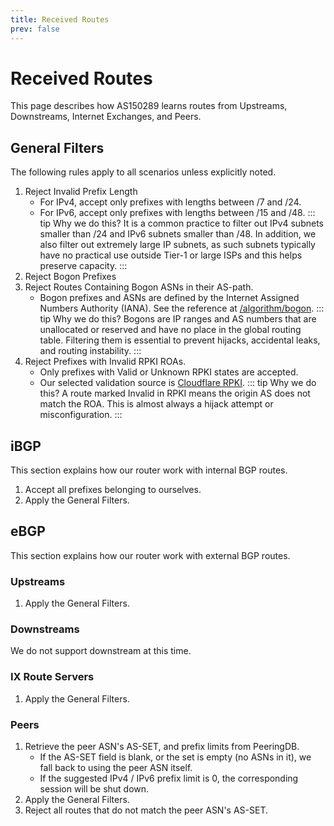 ```yaml
---
title: Received Routes
prev: false
---
```


# Received Routes

This page describes how AS150289 learns routes from Upstreams, Downstreams, Internet Exchanges, and Peers. 

## General Filters

The following rules apply to all scenarios unless explicitly noted.

1. Reject Invalid Prefix Length
    - For IPv4, accept only prefixes with lengths between /7 and /24.
    - For IPv6, accept only prefixes with lengths between /15 and /48.
    ::: tip Why we do this?
    It is a common practice to filter out IPv4 subnets smaller than /24 and IPv6 subnets smaller than /48. In addition, we also filter out extremely large IP subnets, as such subnets typically have no practical use outside Tier-1 or large ISPs and this helps preserve capacity.
    :::
2. Reject Bogon Prefixes
3. Reject Routes Containing Bogon ASNs in their AS-path.
    - Bogon prefixes and ASNs are defined by the Internet Assigned Numbers Authority (IANA). See the reference at [/algorithm/bogon](/algorithm/bogon).
    ::: tip Why we do this?
    Bogons are IP ranges and AS numbers that are unallocated or reserved and have no place in the global routing table. Filtering them is essential to prevent hijacks, accidental leaks, and routing instability.
    :::
4. Reject Prefixes with Invalid RPKI ROAs.
    - Only prefixes with Valid or Unknown RPKI states are accepted.
    - Our selected validation source is [Cloudflare RPKI](https://rpki.cloudflare.com).
    ::: tip Why we do this?
    A route marked Invalid in RPKI means the origin AS does not match the ROA. This is almost always a hijack attempt or misconfiguration.
    :::

## iBGP

This section explains how our router work with internal BGP routes.

1. Accept all prefixes belonging to ourselves.
2. Apply the General Filters.

## eBGP

This section explains how our router work with external BGP routes.

### Upstreams

1. Apply the General Filters.

### Downstreams

We do not support downstream at this time.

### IX Route Servers

1. Apply the General Filters.

### Peers

1. Retrieve the peer ASN's AS-SET, and prefix limits from PeeringDB.
    - If the AS-SET field is blank, or the set is empty (no ASNs in it), we fall back to using the peer ASN itself.
    - If the suggested IPv4 / IPv6 prefix limit is 0, the corresponding session will be shut down.
2. Apply the General Filters.
3. Reject all routes that do not match the peer ASN's AS-SET.
